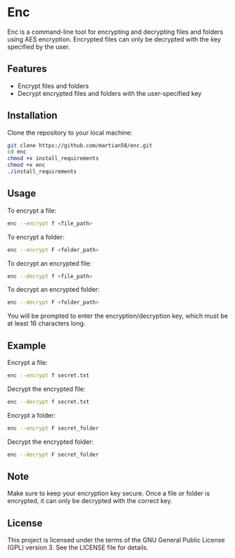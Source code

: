 # Enc

Enc is a command-line tool for encrypting and decrypting files and folders using AES encryption. Encrypted files can only be decrypted with the key specified by the user.

## Features

- Encrypt files and folders
- Decrypt encrypted files and folders with the user-specified key

## Installation

Clone the repository to your local machine:

```bash
git clone https://github.com/martian58/enc.git
cd enc 
chmod +x install_requirements
chmod +x enc
./install_requirements
```

## Usage

To encrypt a file:

```bash
enc --encrypt f <file_path>
```

To encrypt a folder:
```bash
enc --encrypt F <folder_path>
```

To decrypt an encrypted file:
```bash
enc --decrypt f <file_path>
```

To decrypt an encrypted folder:
```bash
enc --decrypt F <folder_path>
```

You will be prompted to enter the encryption/decryption key, which must be at least 16 characters long.

## Example

Encrypt a file:
```bash
enc --encrypt f secret.txt
```

Decrypt the encrypted file:
```bash
enc --decrypt f secret.txt
```
Encrypt a folder:
```bash
enc --encrypt F secret_folder
```
Decrypt the encrypted folder:
```bash
enc --decrypt F secret_folder
```

## Note

Make sure to keep your encryption key secure. Once a file or folder is encrypted, it can only be decrypted with the correct key.

## License

This project is licensed under the terms of the GNU General Public License (GPL) version 3. See the LICENSE file for details.
